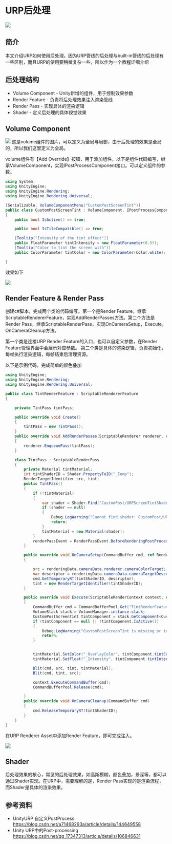 # URP后处理
![](../pictures/ghost.jpg)

## 简介
本文介绍URP如何使用后处理。因为URP管线的后处理与built-in管线的后处理有一些区别，而且URP的使用要稍微复杂一些，所以作为一个教程详细介绍

## 后处理结构
- Volume Component - Unity新增的组件，用于控制效果参数
- Render Feature - 负责将后处理效果注入渲染管线
- Render Pass - 实现具体的渲染逻辑
- Shader - 定义后处理的具体视觉效果

## Volume Component
![](../pictures/volume_component.png)
这是volume组件的图片，可以定义为全局与局部，由于后处理的效果是全局的，所以我们这里定义为全局。

volume组件有【Add Override】按钮，用于添加组件。以下是组件代码编写，继承VolumeComponent，实现IPostProcessComponent接口。可以定义组件的参数。
```csharp
using System;
using UnityEngine;
using UnityEngine.Rendering;
using UnityEngine.Rendering.Universal;

[Serializable, VolumeComponentMenu("CustomPostScreenTint")]
public class CustomPostScreenTint : VolumeComponent, IPostProcessComponent
{
    public bool IsActive() => true;

    public bool IsTileCompatible() => true;

    [Tooltip("Intensity of the tint effect")]
    public FloatParameter tintIntensity = new FloatParameter(0.5f);
    [Tooltip("Color to tint the screen with")]
    public ColorParameter tintColor = new ColorParameter(Color.white);

}
```
效果如下

![](../pictures/volume_component_1.png)


## Render Feature & Render Pass
创建c#脚本，完成两个类的代码编写。第一个是Render Feature，继承ScriptableRendererFeature，实现AddRenderPasses方法。第二个方法是Render Pass，继承ScriptableRenderPass，实现OnCameraSetup，Execute，OnCameraCleanup方法。

第一个类是连接URP Render Feature的入口，也可以自定义参数，在Render Feature管理界面中会展示对应参数。
第二个类是具体的渲染逻辑，负责初始化，每帧执行渲染逻辑，每帧结束后清理资源。

以下是示例代码，完成简单的颜色叠加
```csharp
using UnityEngine;
using UnityEngine.Rendering;
using UnityEngine.Rendering.Universal;

public class TintRenderFeature : ScriptableRendererFeature
{

    private TintPass tintPass;

    public override void Create()
    {
        tintPass = new TintPass();
    }
    public override void AddRenderPasses(ScriptableRenderer renderer, ref RenderingData renderingData)
    {
        renderer.EnqueuePass(tintPass);
    }

    class TintPass : ScriptableRenderPass
    {
        private Material tintMaterial;
        int tintShaderID = Shader.PropertyToID("_Temp");
        RenderTargetIdentifier src, tint;
        public TintPass()
        {
            if (!tintMaterial)
            {
                var shader = Shader.Find("CustomPost/URPScreenTintShader");
                if (shader == null)
                {
                    Debug.LogWarning("Cannot find shader: CustomPost/URPScreenTintShader");
                    return;
                }
                tintMaterial = new Material(shader);
            }
            renderPassEvent = RenderPassEvent.BeforeRenderingPostProcessing;
        }

        public override void OnCameraSetup(CommandBuffer cmd, ref RenderingData renderingData)
        {

            src = renderingData.cameraData.renderer.cameraColorTarget;
            var descriptor = renderingData.cameraData.cameraTargetDescriptor;
            cmd.GetTemporaryRT(tintShaderID, descriptor);
            tint = new RenderTargetIdentifier(tintShaderID);
        }

        public override void Execute(ScriptableRenderContext context, ref RenderingData renderingData)
        {
            CommandBuffer cmd = CommandBufferPool.Get("TintRenderFeature");
            VolumeStack stack = VolumeManager.instance.stack;
            CustomPostScreenTint tintComponent = stack.GetComponent<CustomPostScreenTint>();
            if (tintComponent == null || !tintComponent.IsActive())
            {
                Debug.LogWarning("CustomPostScreenTint is missing or inactive.");
                return;
            }


            tintMaterial.SetColor("_OverlayColor", tintComponent.tintColor.value);
            tintMaterial.SetFloat("_Intensity", tintComponent.tintIntensity.value);

            Blit(cmd, src, tint, tintMaterial);
            Blit(cmd, tint, src);

            context.ExecuteCommandBuffer(cmd);
            CommandBufferPool.Release(cmd);

        }
        public override void OnCameraCleanup(CommandBuffer cmd)
        {
            cmd.ReleaseTemporaryRT(tintShaderID);
        }
    }
}
```

在URP Renderer Asset中添加Render Feature，即可完成注入。

![](../pictures/render_feature.png)

## Shader
后处理效果的核心，常见的后处理效果，如高斯模糊，颜色叠加，景深等，都可以通过Shader实现。在URP中，需要理解的是，Render Pass实现的是渲染流程，而Shader是具体的渲染效果。

## 参考资料
- UnityURP 自定义PostProcess https://blog.csdn.net/a71468293a/article/details/144649558
- Unity URP中的Post-processing https://blog.csdn.net/qq_17347313/article/details/106846631
